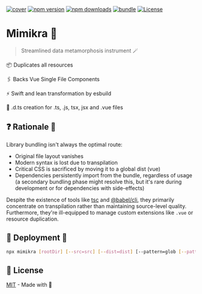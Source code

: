 [![cover][cover-src]][cover-href]
[![npm version][npm-version-src]][npm-version-href] 
[![npm downloads][npm-downloads-src]][npm-downloads-href] 
[![bundle][bundle-src]][bundle-href] 
[![License][license-src]][license-href]

# Mimikra 🧙

> Streamlined data metamorphosis instrument 🪄

📦 Duplicates all resources

🖇️ Backs Vue Single File Components

⚡ Swift and lean transformation by esbuild

📄 .d.ts creation for .ts, .js, tsx, jsx and .vue files

## ❓ Rationale 🤔

Library bundling isn't always the optimal route:

- Original file layout vanishes
- Modern syntax is lost due to transpilation
- Critical CSS is sacrificed by moving it to a global dist (vue)
- Dependencies persistently import from the bundle, regardless of usage (a secondary bundling phase might resolve this, but it's rare during development or for dependencies with side-effects)

Despite the existence of tools like [tsc](https://www.typescriptlang.org/docs/handbook/compiler-options.html) and [@babel/cli](https://babeljs.io/docs/en/babel-cli), they primarily concentrate on transpilation rather than maintaining source-level quality. Furthermore, they're ill-equipped to manage custom extensions like `.vue` or resource duplication.

## 🚀 Deployment 🌟

```bash
npx mimikra [rootDir] [--src=src] [--dist=dist] [--pattern=glob [--pattern=more-glob]] [--format=cjs|esm] [-d|--declaration] [--ext=mjs|js|ts]
```

## 📜 License

[MIT](./LICENSE) - Made with 💞

<!-- Badges -->

[npm-version-src]: https://img.shields.io/npm/v/mimikra?style=flat&colorA=18181B&colorB=14F195
[npm-version-href]: https://npmjs.com/package/mimikra
[npm-downloads-src]: https://img.shields.io/npm/dm/mimikra?style=flat&colorA=18181B&colorB=14F195
[npm-downloads-href]: https://npmjs.com/package/mimikra
[bundle-src]: https://img.shields.io/bundlephobia/minzip/mimikra?style=flat&colorA=18181B&colorB=14F195
[bundle-href]: https://bundlephobia.com/result?p=mimikra
[license-src]: https://img.shields.io/github/license/nyxblabs/mimikra.svg?style=flat&colorA=18181B&colorB=14F195
[license-href]: https://github.com/nyxblabs/mimikra/blob/main/LICENSE

<!-- Cover -->
[cover-src]: https://raw.githubusercontent.com/nyxblabs/mimikra/24a4d5b32e3a7220413c0f9d4b50a4836ca2ee3a/.github/assets/cover-github-mimikra.png
[cover-href]: https://💻nyxb.ws
